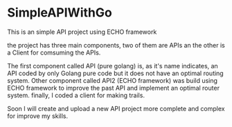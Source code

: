 # SimpleAPIWithGo
This is an simple API project using ECHO framework

the project has three main components, two of them are APIs an the other is a Client for comsuming the APIs.

The first component called API (pure golang) is, as it's name indicates, an API coded by only Golang pure code but it does not have an optimal routing system.
Other component called API2 (ECHO framework) was build using ECHO framework to improve the past API and implement an optimal router system.
finally, I coded a client for making trails.

Soon I will create and upload a new API project more complete and complex for improve my skills.
